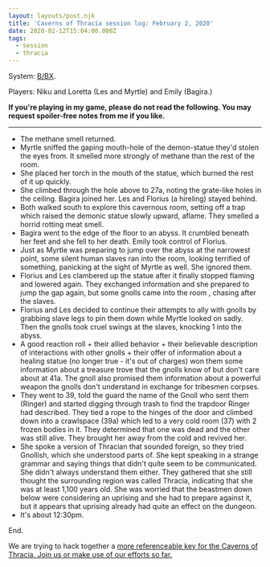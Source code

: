 ```yaml
---
layout: layouts/post.njk
title: 'Caverns of Thracia session log: February 2, 2020'
date: 2020-02-12T15:04:00.000Z
tags:
  - session
  - thracia
---
```

System: [B/BX](https://buildingsarepeople.blogspot.com/2020/01/bbx.html).

Players: Niku and Loretta (Les and Myrtle) and Emily (Bagira.)

**If you're playing in my game, please do not read the following. You may request spoiler-free notes from me if you like.**



- - -

* The methane smell returned.
* Myrtle sniffed the gaping mouth-hole of the demon-statue they'd stolen the eyes from. It smelled more strongly of methane than the rest of the room.
* She placed her torch in the mouth of the statue, which burned the rest of it up quickly.
* She climbed through the hole above to 27a, noting the grate-like holes in the ceiling. Bagira joined her. Les and Florius (a hireling) stayed behind.
* Both walked south to explore this cavernous room, setting off a trap which raised the demonic statue slowly upward, aflame. They smelled a horrid rotting meat smell.
* Bagira went to the edge of the floor to an abyss. It crumbled beneath her feet and she fell to her death. Emily took control of Florius.
* Just as Myrtle was preparing to jump over the abyss at the narrowest point, some silent human slaves ran into the room, looking terrified of something, panicking at the sight of Myrtle as well. She ignored them.
* Florius and Les clambered up the statue after it finally stopped flaming and lowered again. They exchanged information and she prepared to jump the gap again, but some gnolls came into the room , chasing after the slaves.
* Florius and Les decided to continue their attempts to ally with gnolls by grabbing slave legs to pin them down while Myrtle looked on sadly. Then the gnolls took cruel swings at the slaves, knocking 1 into the abyss.
* A good reaction roll + their allied behavior + their believable description of interactions with other gnolls + their offer of information about a healing statue (no longer true - it's out of charges) won them some information about a treasure trove that the gnolls know of but don't care about at 41a. The gnoll also promised them information about a powerful weapon the gnolls don't understand in exchange for tribesmen corpses.
* They went to 39, told the guard the name of the Gnoll who sent them (Ringer) and started digging through trash to find the trapdoor Ringer had described. They tied a rope to the hinges of the door and climbed down into a crawlspace (39a) which led to a very cold room (37) with 2 frozen bodies in it. They determined that one was dead and the other was still alive. They brought her away from the cold and revived her.
* She spoke a version of Thracian that sounded foreign, so they tried Gnollish, which she understood parts of. She kept speaking in a strange grammar and saying things that didn't quite seem to be communicated. She didn't always understand them either. They gathered that she still thought the surrounding region was called Thracia, indicating that she was at least 1,100 years old. She was worried that the beastmen down below were considering an uprising and she had to prepare against it, but it appears that uprising already had quite an effect on the dungeon.
* It's about 12:30pm.

End.

We are trying to hack together a [more referenceable key for the Caverns of Thracia. Join us or make use of our efforts so far.](https://buildingsarepeople.blogspot.com/2018/11/creating-terse-key-and-more-for-caverns.html)
